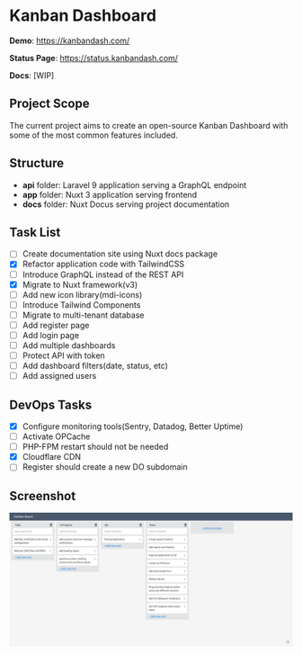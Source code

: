 # Kanban Dashboard
**Demo**: https://kanbandash.com/

**Status Page**: https://status.kanbandash.com/

**Docs**: [WIP]

## Project Scope
The current project aims to create an open-source Kanban Dashboard with some of the most common features included.

## Structure
- **api** folder: Laravel 9 application serving a GraphQL endpoint
- **app** folder: Nuxt 3 application serving frontend
- **docs** folder: Nuxt Docus serving project documentation

## Task List
- [ ] Create documentation site using Nuxt docs package
- [x] Refactor application code with TailwindCSS
- [ ] Introduce GraphQL instead of the REST API
- [x] Migrate to Nuxt framework(v3)
- [ ] Add new icon library(mdi-icons)
- [ ] Introduce Tailwind Components
- [ ] Migrate to multi-tenant database
- [ ] Add register page
- [ ] Add login page
- [ ] Add multiple dashboards
- [ ] Protect API with token
- [ ] Add dashboard filters(date, status, etc)
- [ ] Add assigned users

## DevOps Tasks
- [x] Configure monitoring tools(Sentry, Datadog, Better Uptime)
- [ ] Activate OPCache
- [ ] PHP-FPM restart should not be needed
- [x] Cloudflare CDN
- [ ] Register should create a new DO subdomain

## Screenshot
![Screenshot](./docs/public/screenshot.png)
